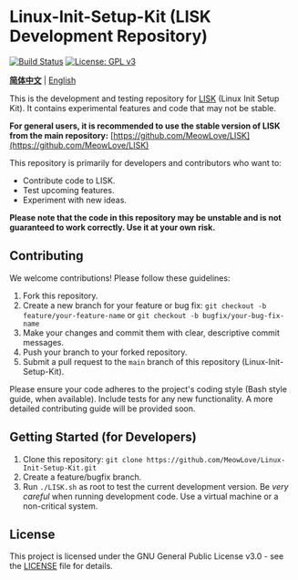 # Linux-Init-Setup-Kit (LISK Development Repository)

[![Build Status](https://img.shields.io/badge/build-passing-brightgreen.svg)](https://github.com/MeowLove/Linux-Init-Setup-Kit/actions)  <!-- Replace with actual build status badge if you set up CI -->
[![License: GPL v3](https://img.shields.io/badge/License-GPLv3-blue.svg)](https://www.gnu.org/licenses/gpl-3.0)

[**简体中文**](README_zh-CN.md) | [English](./README.md)

This is the development and testing repository for [LISK](https://github.com/MeowLove/LISK) (Linux Init Setup Kit). It contains experimental features and code that may not be stable.

**For general users, it is recommended to use the stable version of LISK from the main repository:** [https://github.com/MeowLove/LISK](https://github.com/MeowLove/LISK)

This repository is primarily for developers and contributors who want to:

*   Contribute code to LISK.
*   Test upcoming features.
*   Experiment with new ideas.

**Please note that the code in this repository may be unstable and is not guaranteed to work correctly. Use it at your own risk.**

## Contributing

We welcome contributions!  Please follow these guidelines:

1.  Fork this repository.
2.  Create a new branch for your feature or bug fix: `git checkout -b feature/your-feature-name` or `git checkout -b bugfix/your-bug-fix-name`
3.  Make your changes and commit them with clear, descriptive commit messages.
4.  Push your branch to your forked repository.
5.  Submit a pull request to the `main` branch of this repository (Linux-Init-Setup-Kit).

Please ensure your code adheres to the project's coding style (Bash style guide, when available).  Include tests for any new functionality.  A more detailed contributing guide will be provided soon.

## Getting Started (for Developers)

1.  Clone this repository: `git clone https://github.com/MeowLove/Linux-Init-Setup-Kit.git`
2.  Create a feature/bugfix branch.
3.  Run `./LISK.sh` as root to test the current development version.  Be *very careful* when running development code.  Use a virtual machine or a non-critical system.

## License

This project is licensed under the GNU General Public License v3.0 - see the [LICENSE](LICENSE) file for details.